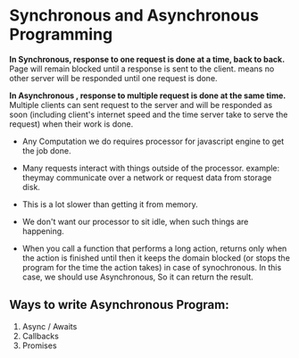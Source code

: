 # Synchronous and Asynchronous Programming

**In Synchronous, response to one request is done at a time, back to back.**<br>
Page will remain blocked until a response is sent to the client. means no other server will be responded until one request is done.<br>

**In Asynchronous , response to multiple request is done at the same time.** <br>
Multiple clients can sent request to the server and will be responded as soon (including client's internet speed and the time server take to serve the request) when their work is done.<br>

- Any Computation we do requires processor for javascript engine to get the job done. <br>
- Many requests interact with things outside of the processor. example: theymay communicate over a network or request data from storage disk.<br>
- This is a lot slower than getting it from memory.<br>
- We don't want our processor to sit idle, when such things are happening.

- When you call a function that performs a long action, returns only when the action is finished until then it keeps the domain blocked (or stops the program for the time the action takes) in case of synochronous. In this case, we should use Asynchronous, So it can return the result.

## Ways to write Asynchronous Program:

1. Async / Awaits
2. Callbacks
3. Promises 